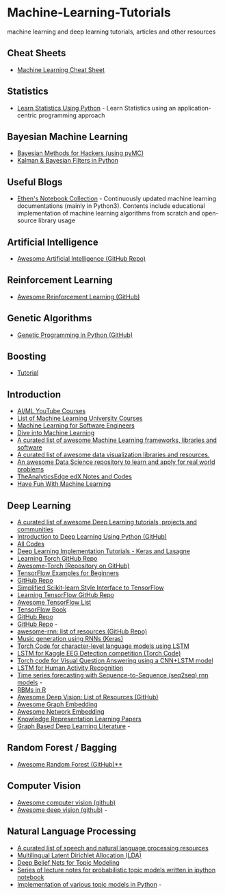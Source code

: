 # Machine-Learning-Tutorials

machine learning and deep learning tutorials, articles and other resources 

## Cheat Sheets

- [Machine Learning Cheat Sheet](https://github.com/soulmachine/machine-learning-cheat-sheet)

## Statistics

- [Learn Statistics Using Python](https://github.com/rouseguy/intro2stats) - Learn Statistics using an application-centric programming approach

## Bayesian Machine Learning

- [Bayesian Methods for Hackers (using pyMC)](https://github.com/CamDavidsonPilon/Probabilistic-Programming-and-Bayesian-Methods-for-Hackers)
- [Kalman & Bayesian Filters in Python](https://github.com/rlabbe/Kalman-and-Bayesian-Filters-in-Python)

## Useful Blogs

- [Ethen's Notebook Collection](https://github.com/ethen8181/machine-learning) - Continuously updated machine learning documentations (mainly in Python3). Contents include educational implementation of machine learning algorithms from scratch and open-source library usage <a name="quora" />

## Artificial Intelligence

- [Awesome Artificial Intelligence (GitHub Repo)](https://github.com/owainlewis/awesome-artificial-intelligence)

## Reinforcement Learning

- [Awesome Reinforcement Learning (GitHub)](https://github.com/aikorea/awesome-rl)

## Genetic Algorithms

- [Genetic Programming in Python (GitHub)](https://github.com/trevorstephens/gplearn)

## Boosting

- [Tutorial](https://github.com/catboost/tutorials)

## Introduction

- [AI/ML YouTube Courses](https://github.com/dair-ai/ML-YouTube-Courses)
- [List of Machine Learning University Courses](https://github.com/prakhar1989/awesome-courses)
- [Machine Learning for Software Engineers](https://github.com/ZuzooVn/machine-learning-for-software-engineers)
- [Dive into Machine Learning](https://github.com/hangtwenty/dive-into-machine-learning)
- [A curated list of awesome Machine Learning frameworks, libraries and software](https://github.com/josephmisiti/awesome-machine-learning)
- [A curated list of awesome data visualization libraries and resources.](https://github.com/fasouto/awesome-dataviz)
- [An awesome Data Science repository to learn and apply for real world problems](https://github.com/okulbilisim/awesome-datascience)
- [TheAnalyticsEdge edX Notes and Codes](https://github.com/pedrosan/TheAnalyticsEdge)
- [Have Fun With Machine Learning](https://github.com/humphd/have-fun-with-machine-learning)

## Deep Learning

- [A curated list of awesome Deep Learning tutorials, projects and communities](https://github.com/ChristosChristofidis/awesome-deep-learning)
- [Introduction to Deep Learning Using Python (GitHub)](https://github.com/rouseguy/intro2deeplearning)
- [All Codes](https://github.com/lisa-lab/DeepLearningTutorials)
- [Deep Learning Implementation Tutorials - Keras and Lasagne](https://github.com/vict0rsch/deep_learning)
- [Learning Torch GitHub Repo](https://github.com/chetannaik/learning_torch)
- [Awesome-Torch (Repository on GitHub)](https://github.com/carpedm20/awesome-torch)
- [TensorFlow Examples for Beginners](https://github.com/aymericdamien/TensorFlow-Examples)
- [GitHub Repo](https://github.com/chiphuyen/tf-stanford-tutorials)
- [Simplified Scikit-learn Style Interface to TensorFlow](https://github.com/tensorflow/skflow)
- [Learning TensorFlow GitHub Repo](https://github.com/chetannaik/learning_tensorflow)
- [Awesome TensorFlow List](https://github.com/jtoy/awesome-tensorflow)
- [TensorFlow Book](https://github.com/BinRoot/TensorFlow-Book)
- [GitHub Repo](https://github.com/MindorksOpenSource/AndroidTensorFlowMachineLearningExample)
- [GitHub Repo](https://github.com/MindorksOpenSource/AndroidTensorFlowMNISTExample) - <a name="feed" />
- [awesome-rnn: list of resources (GitHub Repo)](https://github.com/kjw0612/awesome-rnn)
- [Music generation using RNNs (Keras)](https://github.com/MattVitelli/GRUV)
- [Torch Code for character-level language models using LSTM](https://github.com/karpathy/char-rnn)
- [LSTM for Kaggle EEG Detection competition (Torch Code)](https://github.com/apaszke/kaggle-grasp-and-lift)
- [Torch code for Visual Question Answering using a CNN+LSTM model](https://github.com/abhshkdz/neural-vqa)
- [LSTM for Human Activity Recognition](https://github.com/guillaume-chevalier/LSTM-Human-Activity-Recognition)
- [Time series forecasting with Sequence-to-Sequence (seq2seq) rnn models](https://github.com/guillaume-chevalier/seq2seq-signal-prediction) - <a name="rnn2" />
- [RBMs in R](https://github.com/zachmayer/rbm)
- [Awesome Deep Vision: List of Resources (GitHub)](https://github.com/kjw0612/awesome-deep-vision)
- [Awesome Graph Embedding](https://github.com/benedekrozemberczki/awesome-graph-embedding)
- [Awesome Network Embedding](https://github.com/chihming/awesome-network-embedding)
- [Knowledge Representation Learning Papers](https://github.com/thunlp/KRLPapers)
- [Graph Based Deep Learning Literature](https://github.com/naganandy/graph-based-deep-learning-literature) - <a name="nlp" />

## Random Forest / Bagging

- [Awesome Random Forest (GitHub)**](https://github.com/kjw0612/awesome-random-forest)

## Computer Vision

- [Awesome computer vision (github)](https://github.com/jbhuang0604/awesome-computer-vision)
- [Awesome deep vision (github)](https://github.com/kjw0612/awesome-deep-vision) - <a name="svm" />

## Natural Language Processing

- [A curated list of speech and natural language processing resources](https://github.com/edobashira/speech-language-processing)
- [Multilingual Latent Dirichlet Allocation (LDA)](https://github.com/ArtificiAI/Multilingual-Latent-Dirichlet-Allocation-LDA)
- [Deep Belief Nets for Topic Modeling](https://github.com/larsmaaloee/deep-belief-nets-for-topic-modeling)
- [Series of lecture notes for probabilistic topic models written in ipython notebook](https://github.com/arongdari/topic-model-lecture-note)
- [Implementation of various topic models in Python](https://github.com/arongdari/python-topic-model) - <a name="word2vec" />
